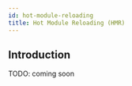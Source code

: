 ```yaml
---
id: hot-module-reloading
title: Hot Module Reloading (HMR)
---
```


## Introduction

TODO: coming soon
